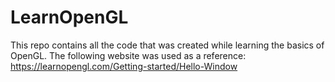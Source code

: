 # LearnOpenGL

This repo contains all the code that was created while learning the basics of OpenGL.
The following website was used as a reference: https://learnopengl.com/Getting-started/Hello-Window
